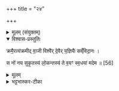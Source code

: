 +++
title = "२४"

+++

<details><summary>मूलम् (संयुक्तम्)</summary>

क्रमै॒रत्य॑क्रमीद्वा॒जी विश्वै॑र्दे॒वैर्य॒ज्ञियैः॑ सँव्विदा॒नः । स नो॑ नय सुकृ॒तस्य॑ लो॒कन्तस्य॑ ते व॒यꣳ स्व॒धया॑ मदेम ॥ [56]  
</details>

<details open><summary>विश्वास-प्रस्तुतिः</summary>

क्रमै॒रत्य॑क्रमीद् वा॒जी विश्वै॑र् दे॒वैर् य॒ज्ञियैः॑ सव्ँविदा॒नः ।  

स नो॑ नय सुकृ॒तस्य॑ लो॒कन्तस्य॑ ते व॒यꣳ स्व॒धया॑ मदेम ॥ [56]  
</details>

<details><summary>मूलम्</summary>

क्रमै॒रत्य॑क्रमीद् वा॒जी विश्वै॑र् दे॒वैर् य॒ज्ञियैः॑ सव्ँविदा॒नः ।  

स नो॑ नय सुकृ॒तस्य॑ लो॒कन्तस्य॑ ते व॒यꣳ स्व॒धया॑ मदेम ॥ [56]  
</details>

<details><summary>भट्टभास्कर-टीका</summary>

1अथ 'चित्तं सन्तानेन' इत्यादि चतुर्दशानुवाकः आरण्यानुवाक्यः 'प्रयासाय स्वाहा' इति पञ्चदश आरण्योनुवाक्यः परस्ताद्व्याख्यास्येते । ब्राह्मणं च भवति - 'चतुर्दशैताननुवाकान् जुहोत्यनन्तरित्यै । प्रयासाय स्वाहेति पञ्चदशम्' इति । अथोत्तराभ्यामनुवाकाभ्यां अश्वस्य हृदयमभिमन्त्रयते । क्रमैरिति पुरुस्ताज्ज्योतिषा त्रिष्टुभा ॥ क्रेमैरात्मीयैः पादविक्षेपैः अयं वाजी अत्यक्रमीत् अन्यानत्यागच्छत् महानुभावः सञ्जातः । तदेवाह - विश्वैर्देवर्यज्ञियैः यज्ञार्हैः देवः संविदानः ऐकमत्यं गतः । 'समोगमृच्छि' इत्यात्मनेपदम् । कर्मणि वा लटि व्यत्ययेन यगभावः । ज्ञायमान इत्यर्थः । स त्वमस्मान् सुकृतस्य सुष्ठुकृतस्य कर्मणः फलभूतं लोकं स्थानं नय प्रापय । 'सूपमानात्मकः' इति सुकृतशब्दोन्तोदात्तः । तस्य तादृशस्य तव सम्बन्धि तादृशेन त्वया तत्र स्थाने स्वधयाऽन्नेन वयं मदेम । 'लिङ्घ्याशिष्यङ्' ॥

इति पञ्चमे सप्तमे चतुर्विंशोनुवाकः ॥  
</details>
